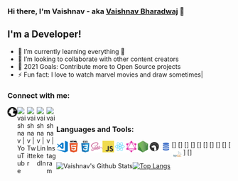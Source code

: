 ### Hi there, I'm Vaishnav - aka [Vaishnav Bharadwaj][website] 👋

## I'm a Developer!

<!-- - 🔭 I’m currently working on a [VS Code Course][website]! -->

- 🌱 I’m currently learning everything 🤣
- 👯 I’m looking to collaborate with other content creators
- 🥅 2021 Goals: Contribute more to Open Source projects
- ⚡ Fun fact: I love to watch marvel movies and draw sometimes|

### Connect with me:

[<img align="left" alt="codeSTACKr.com" width="22px" src="https://raw.githubusercontent.com/iconic/open-iconic/master/svg/globe.svg" />][website]
[<img align="left" alt="vaishnav | YouTube" width="22px" src="https://cdn.jsdelivr.net/npm/simple-icons@v3/icons/youtube.svg" />][youtube]
[<img align="left" alt="vaishnav | Twitter" width="22px" src="https://cdn.jsdelivr.net/npm/simple-icons@v3/icons/twitter.svg" />][twitter]
[<img align="left" alt="vaishnav | LinkedIn" width="22px" src="https://cdn.jsdelivr.net/npm/simple-icons@v3/icons/linkedin.svg" />][linkedin]
[<img align="left" alt="vaishnav | Instagram" width="22px" src="https://cdn.jsdelivr.net/npm/simple-icons@v3/icons/instagram.svg" />][instagram]

<br />

### Languages and Tools:

[<img align="left" alt="Visual Studio Code" width="26px" src="https://raw.githubusercontent.com/github/explore/80688e429a7d4ef2fca1e82350fe8e3517d3494d/topics/visual-studio-code/visual-studio-code.png" />]
[<img align="left" alt="HTML5" width="26px" src="https://raw.githubusercontent.com/github/explore/80688e429a7d4ef2fca1e82350fe8e3517d3494d/topics/html/html.png" />]
[<img align="left" alt="CSS3" width="26px" src="https://raw.githubusercontent.com/github/explore/80688e429a7d4ef2fca1e82350fe8e3517d3494d/topics/css/css.png" />]
[<img align="left" alt="Sass" width="26px" src="https://raw.githubusercontent.com/github/explore/80688e429a7d4ef2fca1e82350fe8e3517d3494d/topics/sass/sass.png" />]
[<img align="left" alt="JavaScript" width="26px" src="https://raw.githubusercontent.com/github/explore/80688e429a7d4ef2fca1e82350fe8e3517d3494d/topics/javascript/javascript.png" />]
[<img align="left" alt="React" width="26px" src="https://raw.githubusercontent.com/github/explore/80688e429a7d4ef2fca1e82350fe8e3517d3494d/topics/react/react.png" />]
[<img align="left" alt="GraphQL" width="26px" src="https://raw.githubusercontent.com/github/explore/80688e429a7d4ef2fca1e82350fe8e3517d3494d/topics/graphql/graphql.png" />]
[<img align="left" alt="Node.js" width="26px" src="https://raw.githubusercontent.com/github/explore/80688e429a7d4ef2fca1e82350fe8e3517d3494d/topics/nodejs/nodejs.png" />]
[<img align="left" alt="Deno" width="26px" src="https://raw.githubusercontent.com/github/explore/361e2821e2dea67711cde99c9c40ed357061cf27/topics/deno/deno.png" />]
[<img align="left" alt="SQL" width="26px" src="https://raw.githubusercontent.com/github/explore/80688e429a7d4ef2fca1e82350fe8e3517d3494d/topics/sql/sql.png" />]
[<img align="left" alt="MySQL" width="26px" src="https://raw.githubusercontent.com/github/explore/80688e429a7d4ef2fca1e82350fe8e3517d3494d/topics/mysql/mysql.png" />]

<img align="left" alt="Vaishnav's Github Stats" src="https://github-readme-stats.vercel.app/api?username=vaishnav22&show_icons=true&hide_border=true&hide=issues&show_icons=true&theme=highcontrast" /> 

[![Top Langs](https://github-readme-stats.vercel.app/api/top-langs/?username=vaishnav22&layout=compact)](https://github.com/vaishnav22/github-readme-stats)


[website]: https://vaishnav-portfolio.herokuapp.com/
[twitter]: https://twitter.com/vaishna90580819
[youtube]: https://www.youtube.com/channel/UCEBnow4CwmOpR48FEZUof2A?view_as=subscriber
[instagram]: https://www.instagram.com/vaishnav_bharadwaj/
[linkedin]: https://www.linkedin.com/in/vaishnav-bharadwaj-b2491816a/

